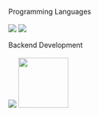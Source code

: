 Programming Languages 
<br>
<br>
<img src="https://camo.githubusercontent.com/bb64b34d04a01cfa79658e2704085740d88e209c21905d0f5b55ebc87a83aa3a/68747470733a2f2f696d672e736869656c64732e696f2f62616467652f507974686f6e2d4646443433423f7374796c653d666f722d7468652d6261646765266c6f676f3d707974686f6e266c6f676f436f6c6f723d626c7565">
<img src="https://camo.githubusercontent.com/77a94341662845d3740986b84d8219c0fd4a0a9e4af8e5411c24cec0faee2129/68747470733a2f2f696d672e736869656c64732e696f2f62616467652f4a6176615363726970742d3332333333303f7374796c653d666f722d7468652d6261646765266c6f676f3d6a617661736372697074266c6f676f436f6c6f723d463744463145">
<img src="">

Backend Development
<br>
<br>
<img src="https://camo.githubusercontent.com/e0aa4b3bb9af7d3610dd65656751f3940ef645e1e3e5ff727abecec2accfb31b/68747470733a2f2f696d672e736869656c64732e696f2f62616467652f506f73746d616e2d4646364333373f7374796c653d666f722d7468652d6261646765266c6f676f3d506f73746d616e266c6f676f436f6c6f723d7768697465">
<img src="https://flask.palletsprojects.com/en/3.0.x/_images/flask-horizontal.png" width="100px">
<img src="">

